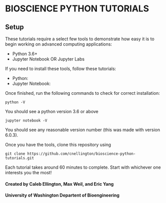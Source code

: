 # BIOSCIENCE PYTHON TUTORIALS

## Setup

These tutorials require a select few tools to demonstrate how easy it
is to begin working on advanced computing applications:
- Python 3.6+
- Jupyter Notebook OR Jupyter Labs

If you need to install these tools, follow these tutorials:
- Python: 
- Jupyter Notebook:

Once finished, run the following commands to check for correct installation:
```
python -V
```
You should see a python version 3.6 or above
```
jupyter notebook -V
```
You should see any reasonable version number (this was made with version 6.0.3).

Once you have the tools, clone this repository using
````
git clone https://github.com/cnellington/bioscience-python-tutorials.git
````
Each tutorial takes around 60 minutes to complete. Start with whichever one interests you the most!


#### Created by Caleb Ellington, Max Weil, and Eric Yang
#### University of Washington Departent of  Bioengineering 
